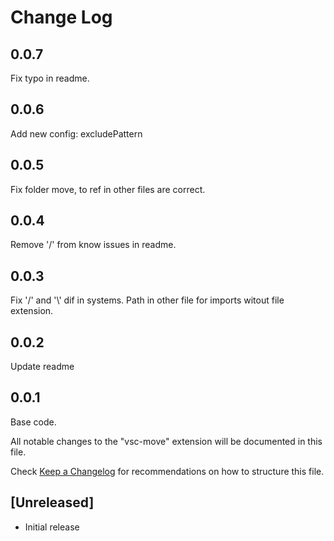 # Change Log

## 0.0.7

Fix typo in readme.

## 0.0.6

Add new config: excludePattern

## 0.0.5

Fix folder move, to ref in other files are correct.

## 0.0.4

Remove '/' from know issues in readme.

## 0.0.3

Fix '/' and '\\' dif in systems.
Path in other file for imports witout file extension.

## 0.0.2

Update readme

## 0.0.1

Base code.

All notable changes to the "vsc-move" extension will be documented in this file.

Check [Keep a Changelog](http://keepachangelog.com/) for recommendations on how to structure this file.

## [Unreleased]

- Initial release
